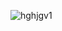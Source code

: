 ![hghjgv1](https://user-images.githubusercontent.com/76455356/120779155-157f6900-c527-11eb-8138-e49b580a4b04.png)
